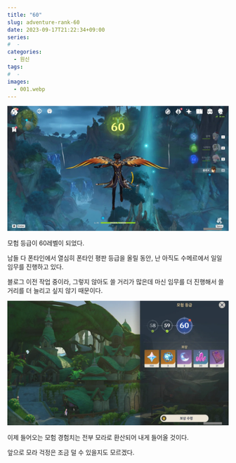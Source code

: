 ```yaml
---
title: "60"
slug: adventure-rank-60
date: 2023-09-17T21:22:34+09:00
series:
#  - 
categories:
  - 원신
tags:
#  - 
images:
  - 001.webp
---
```


![](001.webp)

모험 등급이 60레벨이 되었다.

남들 다 폰타인에서 열심히 폰타인 평판 등급을 올릴 동안, 난 아직도 수메르에서 일일 임무를 진행하고 있다.

블로그 이전 작업 중이라, 그렇지 않아도 쓸 거리가 많은데 마신 임무를 더 진행해서 쓸 거리를 더 늘리고 싶지 않기 때문이다.

![](002.webp)

이제 들어오는 모험 경험치는 전부 모라로 환산되어 내게 들어올 것이다.

앞으로 모라 걱정은 조금 덜 수 있을지도 모르겠다.
